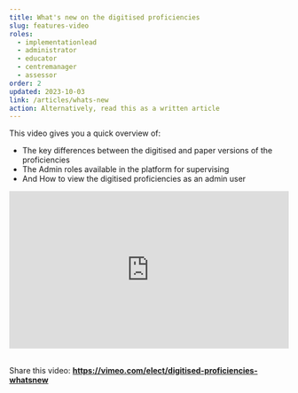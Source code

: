 ```yaml
---
title: What's new on the digitised proficiencies
slug: features-video
roles:
  - implementationlead
  - administrator
  - educator
  - centremanager
  - assessor
order: 2
updated: 2023-10-03
link: /articles/whats-new
action: Alternatively, read this as a written article
---
```

This video gives you a quick overview of: 
-	The key differences between the digitised and paper versions of the proficiencies
-	The Admin roles available in the platform for supervising
-	And How to view the digitised proficiencies as an admin user

<div style="padding:56.25% 0 0 0;position:relative;"><iframe src="https://player.vimeo.com/video/775723217?h=127295c0fd&amp;badge=0&amp;autopause=0&amp;player_id=0&amp;app_id=58479" frameborder="0" allow="autoplay; fullscreen; picture-in-picture" allowfullscreen style="position:absolute;top:0;left:0;width:100%;height:100%;" title="The digitised proficiencies - features of the digital platform"></iframe></div><script src="https://player.vimeo.com/api/player.js"></script><br />

Share this video: **https://vimeo.com/elect/digitised-proficiencies-whatsnew**